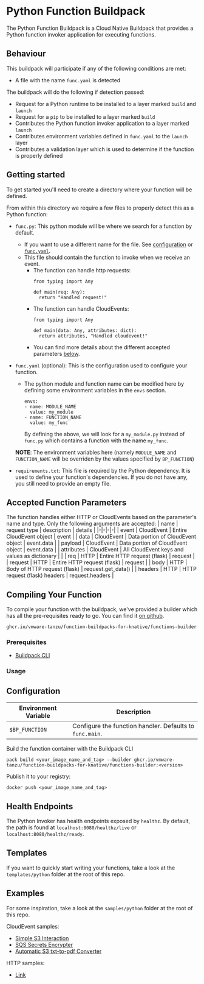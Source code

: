 # Python Function Buildpack

The Python Function Buildpack is a Cloud Native Buildpack that provides a Python function invoker application for executing functions.

## Behaviour
This buildpack will participate if any of the following conditions are met:
* A file with the name `func.yaml` is detected

The buildpack will do the following if detection passed:
* Request for a Python runtime to be installed to a layer marked `build` and `launch`
* Request for a `pip` to be installed to a layer marked `build`
* Contributes the Python function invoker application to a layer marked `launch`
* Contributes environment variables defined in `func.yaml` to the `launch` layer
* Contributes a validation layer which is used to determine if the function is properly defined

## Getting started
To get started you'll need to create a directory where your function will be defined.

From within this directory we require a few files to properly detect this as a Python function:
* `func.py`: This python module will be where we search for a function by default.
  * If you want to use a different name for the file. See [configuration](#configuration) or [`func.yaml`](#func.yaml).
  * This file should contain the function to invoke when we receive an event.
    * The function can handle http requests:
      ```
      from typing import Any

      def main(req: Any):
        return "Handled request!"
      ```
    * The function can handle CloudEvents:
      ```
      from typing import Any

      def main(data: Any, attributes: dict):
        return attributes, "Handled cloudevent!"
      ```
    * You can find more details about the different accepted parameters [below](#fp).

* <a name="func.yaml"></a>`func.yaml` (optional): This is the configuration used to configure your function.
  * The python module and function name can be modified here by defining some environment variables in the `envs` section.
    ```
    envs:
    - name: MODULE_NAME
      value: my_module
    - name: FUNCTION_NAME
      value: my_func
    ```
    By defining the above, we will look for a `my_module.py` instead of `func.py` which contains a function with the name `my_func`.

  **NOTE**: The environment variables here (namely `MODULE_NAME` and `FUNCTION_NAME` will be overriden by the values specified by `BP_FUNCTION`)

* `requirements.txt`: This file is required by the Python dependency. It is used to define your function's dependencies. If you do not have any, you still need to provide an empty file.

## <a name="fp"></a> Accepted Function Parameters
The function handles either HTTP or CloudEvents based on the parameter's name and type. Only the following arguments are accepted:
| name | request type | description | details |
|-|-|-|-|
| event | CloudEvent | Entire CloudEvent object | event |
| data | CloudEvent | Data portion of CloudEvent object | event.data |
| payload | CloudEvent | Data portion of CloudEvent object | event.data |
| attributes | CloudEvent | All CloudEvent keys and values as dictionary | |
| req | HTTP | Entire HTTP request (flask) | request |
| request | HTTP | Entire HTTP request (flask) | request |
| body | HTTP | Body of HTTP request (flask) | request.get_data() |
| headers | HTTP | HTTP request (flask) headers | request.headers |

## Compiling Your Function
To compile your function with the buildpack, we've provided a builder which has all the pre-requisites ready to go.
You can find it [on github](https://github.com/vmware-tanzu/function-buildpacks-for-knative/pkgs/container/function-buildpacks-for-knative%2Ffunctions-builder).

```
ghcr.io/vmware-tanzu/function-buildpacks-for-knative/functions-builder
```
### Prerequisites
* [Buildpack CLI](https://buildpacks.io/docs/tools/pack/)

### <a name="usage"></a> Usage

## <a name="configuration"></a> Configuration

| Environment Variable | Description |
| -------------------- | ----------- |
| `$BP_FUNCTION` | Configure the function handler.  Defaults to `func.main`. |

Build the function container with the Buildpack CLI
```
pack build <your_image_name_and_tag> --builder ghcr.io/vmware-tanzu/function-buildpacks-for-knative/functions-builder:<version>
```

Publish it to your registry:
```
docker push <your_image_name_and_tag>
```

## Health Endpoints

The Python Invoker has health endpoints exposed by `healthz`. By default, the path is found at `localhost:8080/healthz/live` or `localhost:8080/healthz/ready`.

## Templates
If you want to quickly start writing your functions, take a look at the `templates/python` folder at the root of this repo.

## Examples
For some inspiration, take a look at the `samples/python` folder at the root of this repo.

CloudEvent samples:
- [Simple S3 Interaction](https://gitlab.eng.vmware.com/daisy/functions/buildpacks/-/tree/master/samples/python/cloudevent/s3_lamba)
- [SQS Secrets Encrypter](https://gitlab.eng.vmware.com/daisy/functions/buildpacks/-/tree/master/samples/python/cloudevent/sqs-lambda)
- [Automatic S3 txt-to-pdf Converter](https://gitlab.eng.vmware.com/daisy/functions/buildpacks/-/tree/master/samples/python/cloudevent/txt-to-pdf)

HTTP samples:
- [Link](https://gitlab.eng.vmware.com/daisy/functions/buildpacks/-/tree/master/samples/python/http)
